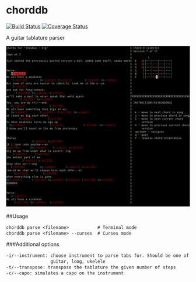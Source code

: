 chorddb
=======

[![Build
Status](https://travis-ci.org/pignacio/chorddb.svg?branch=bug-4-fix-readme-md)](https://travis-ci.org/pignacio/chorddb)
[![Coverage
Status](https://coveralls.io/repos/pignacio/chorddb/badge.svg?branch=enhancement-25-integrate-travis-and-coverall)](https://coveralls.io/r/pignacio/chorddb?branch=enhancement-25-integrate-travis-and-coverall)

A guitar tablature parser

![chorddb in curses mode](./images/curses.png)

##Usage

```
chorddb parse <filename>           # Terminal mode
chorddb parse <filename> --curses  # Curses mode
```

###Additional options

```
-i/--instrument: choose instrument to parse tabs for. Should be one of
                 guitar, loog, ukelele
-t/--transpose: transpose the tablature the given number of steps
-c/--capo: simulates a capo on the instrument
```


